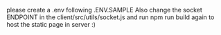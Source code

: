 please create a .env following .ENV.SAMPLE
Also change the socket ENDPOINT in the client/src/utils/socket.js and run npm run build again to host the static page in server :)
